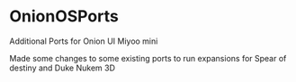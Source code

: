 # OnionOSPorts
Additional Ports for Onion UI Miyoo mini

Made some changes to some existing ports to run expansions for Spear of destiny and Duke Nukem 3D
